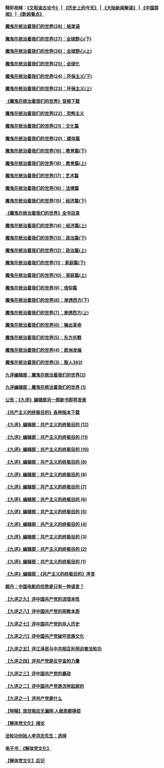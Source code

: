 #### 精彩视频：[《文昭谈古论今》](http://45.76.195.252/wenzhao) | [《历史上的今天》](http://45.76.195.252/today-in-history) | [《大陆新闻解读》](http://45.76.195.252/ntdtv-comedy) | [《中国禁闻》](http://45.76.195.252/ntdtv-news) | [《新闻看点》](http://45.76.195.252/news-insight) 

 #### [魔鬼在统治着我们的世界(28)：结束语](../pages/nsc422/n10936246.md?t=02131418) 

#### [魔鬼在统治着我们的世界(27)：全球野心(下)](../pages/nsc422/n10928319.md?t=02131418) 

#### [魔鬼在统治着我们的世界(26)：全球野心(上)](../pages/nsc422/n10900318.md?t=02131418) 

#### [魔鬼在统治着我们的世界(25)：全球化](../pages/nsc422/n10788205.md?t=02131418) 

#### [魔鬼在统治着我们的世界(24)：环保主义(下)](../pages/nsc422/n10695307.md?t=02131418) 

#### [魔鬼在统治着我们的世界(23)：环保主义(上)](../pages/nsc422/n10688613.md?t=02131418) 

#### [《魔鬼在统治着我们的世界》音频下载](../pages/nsc422/n10635553.md?t=02131418) 

#### [魔鬼在统治着我们的世界(22)：恐怖主义](../pages/nsc422/n10614727.md?t=02131418) 

#### [魔鬼在统治着我们的世界(21)：文化篇](../pages/nsc422/n10597706.md?t=02131418) 

#### [魔鬼在统治着我们的世界(20)：媒体篇](../pages/nsc422/n10586579.md?t=02131418) 

#### [魔鬼在统治着我们的世界(19)：教育篇(下)](../pages/nsc422/n10564808.md?t=02131418) 

#### [魔鬼在统治着我们的世界(18)：教育篇(上)](../pages/nsc422/n10526970.md?t=02131418) 

#### [魔鬼在统治着我们的世界(17)：艺术篇](../pages/nsc422/n10499093.md?t=02131418) 

#### [魔鬼在统治着我们的世界(16)：法律篇](../pages/nsc422/n10485969.md?t=02131418) 

#### [魔鬼在统治着我们的世界(15)：经济篇(下)](../pages/nsc422/n10469975.md?t=02131418) 

#### [《魔鬼在统治着我们的世界》全书目录](../pages/nsc422/n10464261.md?t=02131418) 

#### [魔鬼在统治着我们的世界(14)：经济篇(上)](../pages/nsc422/n10457370.md?t=02131418) 

#### [魔鬼在统治着我们的世界(13)：政治篇(下)](../pages/nsc422/n10448270.md?t=02131418) 

#### [魔鬼在统治着我们的世界(12)：政治篇(上)](../pages/nsc422/n10444576.md?t=02131418) 

#### [魔鬼在统治着我们的世界(11)：家庭篇(下)](../pages/nsc422/n10440961.md?t=02131418) 

#### [魔鬼在统治着我们的世界(10)：家庭篇(上)](../pages/nsc422/n10435448.md?t=02131418) 

#### [魔鬼在统治着我们的世界(9)：信仰篇](../pages/nsc422/n10432159.md?t=02131418) 

#### [魔鬼在统治着我们的世界(8)：渗透西方(下)](../pages/nsc422/n10429603.md?t=02131418) 

#### [魔鬼在统治着我们的世界(7)：渗透西方(上)](../pages/nsc422/n10426013.md?t=02131418) 

#### [魔鬼在统治着我们的世界(6)：输出革命](../pages/nsc422/n10421536.md?t=02131418) 

#### [魔鬼在统治着我们的世界(5)：东方杀戮](../pages/nsc422/n10417707.md?t=02131418) 

#### [魔鬼在统治着我们的世界(4)：欧洲发端](../pages/nsc422/n10414890.md?t=02131418) 

#### [魔鬼在统治着我们的世界(3)：毁人36计](../pages/nsc422/n10411583.md?t=02131418) 

#### [九评编辑部：魔鬼在统治着我们的世界(2)](../pages/nsc422/n10410036.md?t=02131418) 

#### [九评编辑部：魔鬼在统治着我们的世界 (1)](../pages/nsc422/n10406825.md?t=02131418) 

#### [公告：《九评》编辑部另一部新书即将发表](../pages/nsc422/n10405104.md?t=02131418) 

#### [《共产主义的终极目的》各种版本下载](../pages/nsc422/n10022138.md?t=02131418) 

#### [《九评》编辑部：共产主义的终极目的 (12)](../pages/nsc422/n9933272.md?t=02131418) 

#### [《九评》编辑部：共产主义的终极目的 (11)](../pages/nsc422/n9924973.md?t=02131418) 

#### [《九评》编辑部：共产主义的终极目的 (10)](../pages/nsc422/n9920883.md?t=02131418) 

#### [《九评》编辑部：共产主义的终极目的 (9)](../pages/nsc422/n9916363.md?t=02131418) 

#### [《九评》编辑部：共产主义的终极目的 (8)](../pages/nsc422/n9912488.md?t=02131418) 

#### [《九评》编辑部：共产主义的终极目的 (7)](../pages/nsc422/n9901176.md?t=02131418) 

#### [《九评》编辑部：共产主义的终极目的 (6)](../pages/nsc422/n9899359.md?t=02131418) 

#### [《九评》编辑部：共产主义的终极目的 (5)](../pages/nsc422/n9893174.md?t=02131418) 

#### [《九评》编辑部：共产主义的终极目的 (4)](../pages/nsc422/n9891246.md?t=02131418) 

#### [《九评》编辑部：共产主义的终极目的 (3)](../pages/nsc422/n9879879.md?t=02131418) 

#### [《九评》编辑部：共产主义的终极目的 (2)](../pages/nsc422/n9876205.md?t=02131418) 

#### [《九评》编辑部：共产主义的终极目的 (1)](../pages/nsc422/n9865857.md?t=02131418) 

#### [《九评》编辑部：《共产主义的终极目的》序言](../pages/nsc422/n9862666.md?t=02131418) 

#### [颜丹：中国电影的优势是只有一种语言？](../pages/nsc422/n9583062.md?t=02131418) 

#### [【九评之九】评中国共产党的流氓本性](../pages/nsc422/n737542.md?t=02131418) 

#### [【九评之八】评中国共产党的邪教本质](../pages/nsc422/n735942.md?t=02131418) 

#### [【九评之七】评中国共产党的杀人历史](../pages/nsc422/n733806.md?t=02131418) 

#### [【九评之六】评中国共产党破坏民族文化](../pages/nsc422/n731667.md?t=02131418) 

#### [【九评之五】评江泽民与中共相互利用迫害法轮功](../pages/nsc422/n730058.md?t=02131418) 

#### [【九评之四】评共产党是反宇宙的力量](../pages/nsc422/n727814.md?t=02131418) 

#### [【九评之三】评中国共产党的暴政](../pages/nsc422/n725597.md?t=02131418) 

#### [【九评之二】评中国共产党是怎样起家的](../pages/nsc422/n723946.md?t=02131418) 

#### [【九评之一】评共产党是什么](../pages/nsc422/n722529.md?t=02131418) 

#### [【特稿】现世报应无漏网 人做恶都得偿](../pages/nsc422/n4215167.md?t=02131418) 

#### [【解体党文化】绪论](../pages/nsc422/n1449356.md?t=02131418) 

#### [法轮功创始人李洪志先生：选择](../pages/nsc422/n3580738.md?t=02131418) 

#### [电子书：《解体党文化》](../pages/nsc422/n1573484.md?t=02131418) 

#### [【解体党文化】后记](../pages/nsc422/n1531999.md?t=02131418) 

